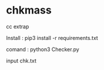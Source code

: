 # chkmass
cc extrap


Install : 
pip3 install -r requirements.txt

comand :
python3 Checker.py


input chk.txt 
